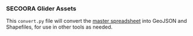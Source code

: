 ### SECOORA Glider Assets

This `convert.py` file will convert the [master spreadsheet](https://docs.google.com/spreadsheets/d/13e906UHl6ibF2lx1F_mu_9vBVptVkESM7alw5-FRJdI/edit) into GeoJSON and Shapefiles, for use in other tools as needed.
